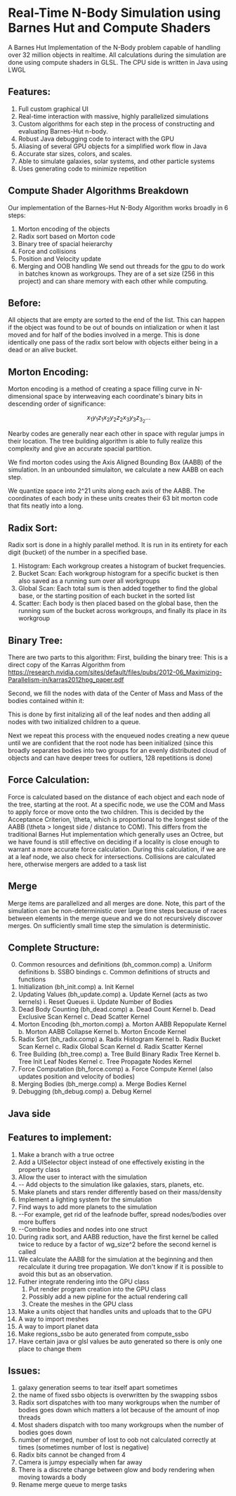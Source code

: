 # Real-Time N-Body Simulation using Barnes Hut and Compute Shaders
A Barnes Hut Implementation of the N-Body problem capable of handling over 32 million objects in realtime.
All calculations during the simulation are done using compute shaders in GLSL. The CPU side is written in Java using LWGL

## Features:
 1. Full custom graphical UI
 2. Real-time interaction with massive, highly parallelized simulations
 3. Custom algorithms for each step in the process of constructing and evaluating Barnes-Hut n-body.
 4. Robust Java debugging code to interact with the GPU
 5. Aliasing of several GPU objects for a simplified work flow in Java
 6. Accurate star sizes, colors, and scales.
 7. Able to simulate galaxies, solar systems, and other particle systems
 8. Uses generating code to minimize repetition




## Compute Shader Algorithms Breakdown
Our implementation of the Barnes-Hut N-Body Algorithm works broadly in 6 steps:

1. Morton encoding of the objects
2. Radix sort based on Morton code
3. Binary tree of spacial heierarchy
4. Force and collisions
5. Position and Velocity update
6. Merging and OOB handling
We send out threads for the gpu to do work in batches known as workgroups. They are of a set size (256 in this project) and can share memory with each other while computing.

## Before:

All objects that are empty are sorted to the end of the list.
This can happen if the object was found to be out of bounds on intialization or when it last moved and for half of the bodies involved in a merge.
This is done identically one pass of the radix sort below with objects either being in a dead or an alive bucket. 

## Morton Encoding:

Morton encoding is a method of creating a space filling curve in N-dimensional space by interweaving each coordinate's binary bits in descending order of significance:

$$x_1y_1z_1x_2y_2z_2x_3y_3z_3_2\ldots$$

Nearby codes are generally near each other in space with regular jumps in their location. The tree building algorithm is able to fully realize this complexity and give an accurate spacial partition.

We find morton codes using the Axis Aligned Bounding Box (AABB) of the simulation. In an unbounded simulaiton, we calculate a new AABB on each step.

We quantize space into 2^21 units along each axis of the AABB. The coordinates of each body in these units creates their 63 bit morton code that fits neatly into a long.


## Radix Sort:

Radix sort is done in a highly parallel method. It is run in its entirety for each digit (bucket) of the number in a specified base.

1. Histogram: Each workgroup creates a histogram of bucket frequencies. 
2. Bucket Scan: Each workgroup histogram for a specific bucket is then also saved as a running sum over all workgroups
3. Global Scan: Each total sum is then added together to find the global base, or the starting position of each bucket in the sorted list
4. Scatter: Each body is then placed based on the global base, then the running sum of the bucket across workgroups, and finally its place in its workgroup

## Binary Tree:
There are two parts to this algorithm:
First, building the binary tree:
This is a direct copy of the Karras Algorithm from https://research.nvidia.com/sites/default/files/pubs/2012-06_Maximizing-Parallelism-in/karras2012hpg_paper.pdf

Second, we fill the nodes with data of the Center of Mass and Mass of the bodies contained within it:

This is done by first initalizing all of the leaf nodes and then adding all nodes with two initialized children to a queue.

Next we repeat this process with the enqueued nodes creating a new queue until we are confident that the root node has been initialized (since this broadly separates bodies into two groups for an evenly distributed cloud of objects and can have deeper trees for outliers, 128 repetitions is done)

## Force Calculation:

Force is calculated based on the distance of each object and each node of the tree, starting at the root. At a specific node, we use the COM and Mass to apply force or move onto the two children. This is decided by the Acceptance Criterion, \theta, which is proportional to the longest side of the AABB (\theta > longest side / distance to COM). This differs from the traditional Barnes Hut implementation which generally uses an Octree, but we have found is still effective on deciding if a locality is close enough to warrant a more accurate force calculation. During this calculation, if we are at a leaf node, we also check for intersections. Collisions are calculated here, otherwise mergers are added to a task list


## Merge

Merge items are parallelized and all merges are done. Note, this part of the simulation can be non-deterministic over large time steps because of races between elements in the merge queue and we do not recursively discover merges. On sufficiently small time step the simulation is deterministic.


## Complete Structure:

 0. Common resources and definitions (bh_common.comp)
     a. Uniform definitions
     b. SSBO bindings
     c. Common definitions of structs and functions
 1. Initialization (bh_init.comp)
     a. Init Kernel
 2. Updating Values (bh_update.comp)
     a. Update Kernel (acts as two kernels)
          i. Reset Queues 
          ii. Update Number of Bodies
 3. Dead Body Counting (bh_dead.comp)
     a. Dead Count Kernel
     b. Dead Exclusive Scan Kernel
     c. Dead Scatter Kernel
 4. Morton Encoding (bh_morton.comp)
     a. Morton AABB Repopulate Kernel
     b. Morton AABB Collapse Kernel
     b. Morton Encode Kernel
 5. Radix Sort (bh_radix.comp)
     a. Radix Histogram Kernel
     b. Radix Bucket Scan Kernel
     c. Radix Global Scan Kernel
     d. Radix Scatter Kernel
 6. Tree Building (bh_tree.comp)
     a. Tree Build Binary Radix Tree Kernel
     b. Tree Init Leaf Nodes Kernel
     c. Tree Propagate Nodes Kernel
 7. Force Computation (bh_force.comp)
     a. Force Compute Kernel (also updates position and velocity of bodies)
 8. Merging Bodies (bh_merge.comp)
     a. Merge Bodies Kernel
 9. Debugging (bh_debug.comp)
     a. Debug Kernel



## Java side


## Features to implement:

 1. Make a branch with a true octree
 2. Add a UISelector object instead of one effectively existing in the property class
 3. Allow the user to interact with the simulation
 4. -- Add objects to the simulation like galaxies, stars, planets, etc.
 5. Make planets and stars render differently based on their mass/density
 6. Implement a lighting system for the simulation
 7. Find ways to add more planets to the simulation
 8. --For example, get rid of the leafnode buffer, spread nodes/bodies over more buffers
 9. --Combine bodies and nodes into one struct
 10. During radix sort, and AABB reduction, have the first kernel be called twice to reduce by a factor of wg_size^2 before the second kernel is called
 11. We calculate the AABB for the simulation at the beginning and then recalculate it during tree propagation. We don't know if it is possible to avoid this but as an observation.
 12. Futher integrate rendering into the GPU class
     1.  Put render program creation into the GPU class
     2.  Possibly add a new pipline for the actual rendering call
     3.  Create the meshes in the GPU class
 13. Make a units object that handles units and uploads that to the GPU
 14. A way to import meshes
 15. A way to import planet data
 16. Make regions_ssbo be auto generated from compute_ssbo
 17. Have certain java or glsl values be auto generated so there is only one place to change them



## Issues:

 1.  galaxy generation seems to tear itself apart sometimes
 2. the name of fixed ssbo objects is overwritten by the swapping ssbos
 3. Radix sort dispatches with too many workgroups when the number of bodies goes down which matters a lot because of the amount of inop threads
 4. Most shaders dispatch with too many workgroups when the number of bodies goes down
 5. number of merged, number of lost to oob not calculated correctly at times (sometimes number of lost is negative)
 6. Radix bits cannot be changed from 4
 7. Camera is jumpy especially when far away
 8. There is a discrete change between glow and body rendering when moving towards a body
 9. Rename merge queue to merge tasks


 

